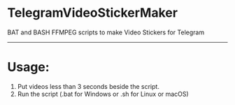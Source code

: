 # TelegramVideoStickerMaker
BAT and BASH FFMPEG scripts to make Video Stickers for Telegram

-------------------------------------------------
# Usage:
1. Put videos less than 3 seconds beside the script.
2. Run the script (.bat for Windows or .sh for Linux or macOS)
